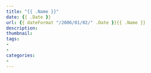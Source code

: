 ```yaml
---
title: "{{ .Name }}"
date: {{ .Date }}
url: {{ dateFormat "/2006/01/02/" .Date }}{{ .Name }}
description:
thumbnail:
tags:
-
-
categories:
-
---
```

